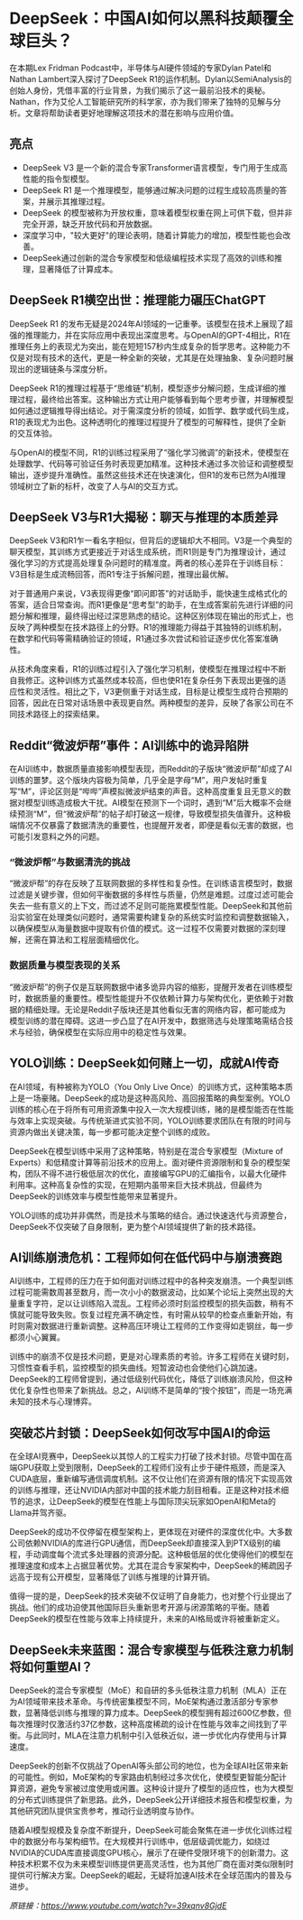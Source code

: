 # DeepSeek：中国AI如何以黑科技颠覆全球巨头？

在本期Lex Fridman Podcast中，半导体与AI硬件领域的专家Dylan Patel和Nathan Lambert深入探讨了DeepSeek R1的运作机制。Dylan以SemiAnalysis的创始人身份，凭借丰富的行业背景，为我们揭示了这一最前沿技术的奥秘。Nathan，作为艾伦人工智能研究所的科学家，亦为我们带来了独特的见解与分析。文章将帮助读者更好地理解这项技术的潜在影响与应用价值。

## 亮点
- DeepSeek V3 是一个新的混合专家Transformer语言模型，专门用于生成高性能的指令型模型。
- DeepSeek R1 是一个推理模型，能够通过解决问题的过程生成较高质量的答案，并展示其推理过程。
- DeepSeek 的模型被称为开放权重，意味着模型权重在网上可供下载，但并非完全开源，缺乏开放代码和开放数据。
- 深度学习中，"较大更好"的理论表明，随着计算能力的增加，模型性能也会改善。
- DeepSeek通过创新的混合专家模型和低级编程技术实现了高效的训练和推理，显著降低了计算成本。

## DeepSeek R1横空出世：推理能力碾压ChatGPT
DeepSeek R1 的发布无疑是2024年AI领域的一记重拳。该模型在技术上展现了超强的推理能力，并在实际应用中表现出深度思考。与OpenAI的GPT-4相比，R1在推理任务上的表现尤为突出，能在短短157秒内生成复杂的哲学思考。这种能力不仅是对现有技术的迭代，更是一种全新的突破，尤其是在处理抽象、复杂问题时展现出的逻辑链条与深度分析。

DeepSeek R1的推理过程基于“思维链”机制，模型逐步分解问题，生成详细的推理过程，最终给出答案。这种输出方式让用户能够看到每个思考步骤，并理解模型如何通过逻辑推导得出结论。对于需深度分析的领域，如哲学、数学或代码生成，R1的表现尤为出色。这种透明化的推理过程提升了模型的可解释性，提供了全新的交互体验。

与OpenAI的模型不同，R1的训练过程采用了“强化学习微调”的新技术，使模型在处理数学、代码等可验证任务时表现更加精准。这种技术通过多次验证和调整模型输出，逐步提升准确性。虽然这些技术还在快速演化，但R1的发布已然为AI推理领域树立了新的标杆，改变了人与AI的交互方式。

## DeepSeek V3与R1大揭秘：聊天与推理的本质差异
DeepSeek V3和R1乍一看名字相似，但背后的逻辑却大不相同。V3是一个典型的聊天模型，其训练方式更接近于对话生成系统，而R1则是专门为推理设计，通过强化学习的方式提高处理复杂问题时的精准度。两者的核心差异在于训练目标：V3目标是生成流畅回答，而R1专注于拆解问题，推理出最优解。

对于普通用户来说，V3表现得更像“即问即答”的对话助手，能快速生成格式化的答案，适合日常查询。而R1更像是“思考型”的助手，在生成答案前先进行详细的问题分解和推理，最终得出经过深思熟虑的结论。这种区别体现在输出的形式上，也反映了两种模型在技术路径上的分野。R1的推理能力得益于其独特的训练机制，在数学和代码等需精确验证的领域，R1通过多次尝试和验证逐步优化答案准确性。

从技术角度来看，R1的训练过程引入了强化学习机制，使模型在推理过程中不断自我修正。这种训练方式虽然成本较高，但也使R1在复杂任务下表现出更强的适应性和灵活性。相比之下，V3更侧重于对话生成，目标是让模型生成符合预期的回答，因此在日常对话场景中表现更自然。两种模型的差异，反映了各家公司在不同技术路径上的探索结果。

## Reddit“微波炉帮”事件：AI训练中的诡异陷阱
在AI训练中，数据质量直接影响模型表现，而Reddit的子版块“微波炉帮”却成了AI训练的噩梦。这个版块内容极为简单，几乎全是字母“M”，用户发帖时重复写“M”，评论区则是“哔哔”声模拟微波炉结束的声音。这种高度重复且无意义的数据对模型训练造成极大干扰。AI模型在预测下一个词时，遇到“M”后大概率不会继续预测“M”，但“微波炉帮”的帖子却打破这一规律，导致模型损失值骤升。这种极端情况不仅暴露了数据清洗的重要性，也提醒开发者，即便是看似无害的数据，也可能引发意料之外的问题。

### “微波炉帮”与数据清洗的挑战
“微波炉帮”的存在反映了互联网数据的多样性和复杂性。在训练语言模型时，数据过滤是关键步骤，但如何平衡数据的多样性与质量，仍然是难题。过度过滤可能会失去一些有意义的上下文，而过滤不足则可能拖累模型性能。DeepSeek和其他前沿实验室在处理类似问题时，通常需要构建复杂的系统实时监控和调整数据输入，以确保模型从海量数据中提取有价值的模式。这一过程不仅需要对数据的深刻理解，还需在算法和工程层面精细优化。

### 数据质量与模型表现的关系
“微波炉帮”的例子仅是互联网数据中诸多诡异内容的缩影，提醒开发者在训练模型时，数据质量的重要性。模型性能提升不仅依赖计算力与架构优化，更依赖于对数据的精细处理。无论是Reddit子版块还是其他看似无害的网络内容，都可能成为模型训练的潜在障碍。这进一步凸显了在AI开发中，数据筛选与处理策略需结合技术与经验，确保模型在实际应用中的稳定性与效果。

## YOLO训练：DeepSeek如何赌上一切，成就AI传奇
在AI领域，有种被称为YOLO（You Only Live Once）的训练方式，这种策略本质上是一场豪赌。DeepSeek的成功是这种高风险、高回报策略的典型案例。YOLO训练的核心在于将所有可用资源集中投入一次大规模训练，赌的是模型能否在性能与效率上实现突破。与传统渐进式实验不同，YOLO训练要求团队在有限的时间与资源内做出关键决策，每一步都可能决定整个训练的成败。

DeepSeek在模型训练中采用了这种策略，特别是在混合专家模型（Mixture of Experts）和低精度计算等前沿技术的应用上。面对硬件资源限制和复杂的模型架构，团队不得不进行极低层次的优化，直接编写GPU的汇编指令，以最大化硬件利用率。这种高复杂性的实现，在短期内虽带来巨大技术挑战，但最终为DeepSeek的训练效率与模型性能带来显著提升。

YOLO训练的成功并非偶然，而是技术与策略的结合。通过快速迭代与资源整合，DeepSeek不仅突破了自身限制，更为整个AI领域提供了新的技术路径。

## AI训练崩溃危机：工程师如何在低代码中与崩溃赛跑
AI训练中，工程师的压力在于如何面对训练过程中的各种突发崩溃。一个典型训练过程可能需数周甚至数月，而一次小小的数据波动，比如某个论坛上突然出现的大量重复字符，足以让训练陷入混乱。工程师必须时刻监控模型的损失函数，稍有不慎就可能导致失败。恢复过程充满不确定性，有时需从较早的检查点重新开始，有时则需对数据进行重新调整。这种高压环境让工程师的工作变得如走钢丝，每一步都须小心翼翼。

训练中的崩溃不仅是技术问题，更是对心理素质的考验。许多工程师在关键时刻，习惯性查看手机，监控模型的损失曲线。短暂波动也会使他们心跳加速。DeepSeek的工程师曾提到，通过低级别代码优化，降低了训练崩溃风险，但这种优化复杂性也带来了新挑战。总之，AI训练不是简单的“按个按钮”，而是一场充满未知的技术与心理博弈。

## 突破芯片封锁：DeepSeek如何改写中国AI的命运
在全球AI竞赛中，DeepSeek以其惊人的工程实力打破了技术封锁。尽管中国在高端GPU获取上受到限制，DeepSeek的工程师们没有止步于硬件瓶颈，而是深入CUDA底层，重新编写通信调度机制。这不仅让他们在资源有限的情况下实现高效的训练与推理，还让NVIDIA内部对中国的技术能力刮目相看。正是这种对技术细节的追求，让DeepSeek的模型在性能上与国际顶尖玩家如OpenAI和Meta的Llama并驾齐驱。

DeepSeek的成功不仅停留在模型架构上，更体现在对硬件的深度优化中。大多数公司依赖NVIDIA的库进行GPU通信，而DeepSeek却直接深入到PTX级别的编程，手动调度每个流式多处理器的资源分配。这种极低层的优化使得他们的模型在推理速度和成本上占据显著优势。尤其在混合专家架构中，DeepSeek的稀疏因子远高于现有公开模型，显著降低了训练与推理的计算开销。

值得一提的是，DeepSeek的技术突破不仅证明了自身能力，也对整个行业提出了挑战。他们的成功迫使其他国际巨头重新思考开源与闭源策略的平衡。随着DeepSeek的模型在性能与效率上持续提升，未来的AI格局或许将被重新定义。

## DeepSeek未来蓝图：混合专家模型与低秩注意力机制将如何重塑AI？
DeepSeek的混合专家模型（MoE）和自研的多头低秩注意力机制（MLA）正在为AI领域带来技术革命。与传统密集模型不同，MoE架构通过激活部分专家参数，显著降低训练与推理的算力成本。DeepSeek的模型拥有超过600亿参数，但每次推理时仅激活约37亿参数，这种高度稀疏的设计在性能与效率之间找到了平衡。与此同时，MLA在注意力机制中引入低秩近似，进一步优化内存使用与计算速度。

DeepSeek的创新不仅挑战了OpenAI等头部公司的地位，也为全球AI社区带来新的可能性。例如，MoE架构的专家路由机制经过多次优化，使模型更智能分配计算资源，避免专家被过度使用或闲置。这种设计提升了模型的适应性，也为大模型的分布式训练提供了新思路。此外，DeepSeek公开详细技术报告和模型权重，为其他研究团队提供宝贵参考，推动行业透明度与协作。

随着AI模型规模及复杂度不断提升，DeepSeek可能会聚焦在进一步优化训练过程中的数据分布与架构细节。在大规模并行训练中，低层级调优能力，如绕过NVIDIA的CUDA库直接调度GPU核心，展示了在硬件受限环境下的创新潜力。这种技术积累不仅为未来模型训练提供更高灵活性，也为其他厂商在面对类似限制时提供可行解决方案。DeepSeek的崛起，无疑将加速AI技术在全球范围内的普及与进步。

_原链接：https://www.youtube.com/watch?v=39xqnv8GjdE_